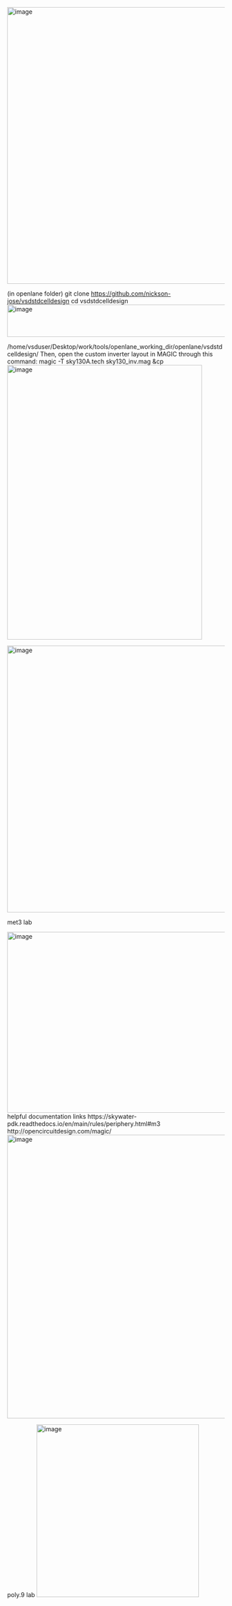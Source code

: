 <img width="644" height="641" alt="image" src="https://github.com/user-attachments/assets/11244dc2-0ea8-412b-8f7e-3e61bfce88c4" />

(in openlane folder)
git clone https://github.com/nickson-jose/vsdstdcelldesign
cd vsdstdcelldesign 
<img width="746" height="75" alt="image" src="https://github.com/user-attachments/assets/f4c15e7c-e54e-432b-b503-768446f4b0e4" />


/home/vsduser/Desktop/work/tools/openlane_working_dir/openlane/vsdstdcelldesign/
Then, open the custom inverter layout in MAGIC through this command: magic -T sky130A.tech sky130_inv.mag &cp
<img width="451" height="636" alt="image" src="https://github.com/user-attachments/assets/c95c82a2-7ea2-4a77-bc07-326217c07552" />


<img width="691" height="618" alt="image" src="https://github.com/user-attachments/assets/87892090-c2ed-41e4-9294-5af84f1173e6" />

met3 lab

<img width="639" height="419" alt="image" src="https://github.com/user-attachments/assets/a8500cde-e7a6-428f-ae23-625ee460c076" />
helpful documentation links
https://skywater-pdk.readthedocs.io/en/main/rules/periphery.html#m3
http://opencircuitdesign.com/magic/



<img width="664" height="657" alt="image" src="https://github.com/user-attachments/assets/d864cbbb-07c1-4d87-97c8-15e47be09ff1" />

poly.9 lab
<img width="376" height="400" alt="image" src="https://github.com/user-attachments/assets/bdd6e0de-e6a4-4d71-ad14-cb4e5c026f69" />
